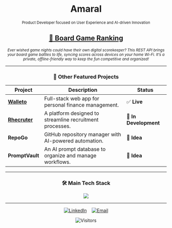 <div align="center">

# Amaral

<sub>Product Developer focused on User Experience and AI-driven Innovation</sub>

## <h2 align="center">[**🎯 Board Game Ranking**](https://olaleonardoamaral.github.io/ranking-landing-page/)</h2>

<p align="center"><sub><i>Ever wished game nights could have their own digital scorekeeper? This REST API brings your board game battles to life, syncing scores across devices on your home Wi-Fi. It’s a private, offline-friendly way to keep the fun competitive and organized!</i></sub></p>

---

### <p align="center">🚀 Other Featured Projects</p>

<div align="center">

| Project | Description | Status |
|---|---|---|
| [**Walleto**](https://walleto.com.br) | Full-stack web app for personal finance management. | ✅ **Live** |
| [**Rhecruter**](https://rhecruter.com.br) | A platform designed to streamline recruitment processes. | 🚧 **In Development** |
| **RepoGo** | GitHub repository manager with AI-powered automation. | 💭 **Idea** |
| **PromptVault** | An AI prompt database to organize and manage workflows. | 💭 **Idea** |

</div>

---

### <p align="center">🛠️ Main Tech Stack</p>

<p align="center">
  <a href="https://skillicons.dev">
    <img src="https://skillicons.dev/icons?i=python,flask,ts,react,nodejs,electron,vite,tailwind,java,spring,postgres,mysql,docker,prisma,sequelize" />
  </a>
</p>

---

<p align="center">
  <a href="https://www.linkedin.com/in/leonardoamaraldev/" target="_blank"><img src="https://skillicons.dev/icons?i=linkedin" alt="LinkedIn" /></a>
  &nbsp;&nbsp;
  <a href="mailto:YOUR_EMAIL_HERE"><img src="https://skillicons.dev/icons?i=gmail" alt="Email" /></a>
</p>

<div align="center">
  <img src="https://komarev.com/ghpvc/?username=OlaLeonardoAmaral&style=flat-square&color=6495ED" alt="Visitors"/>
</div>
